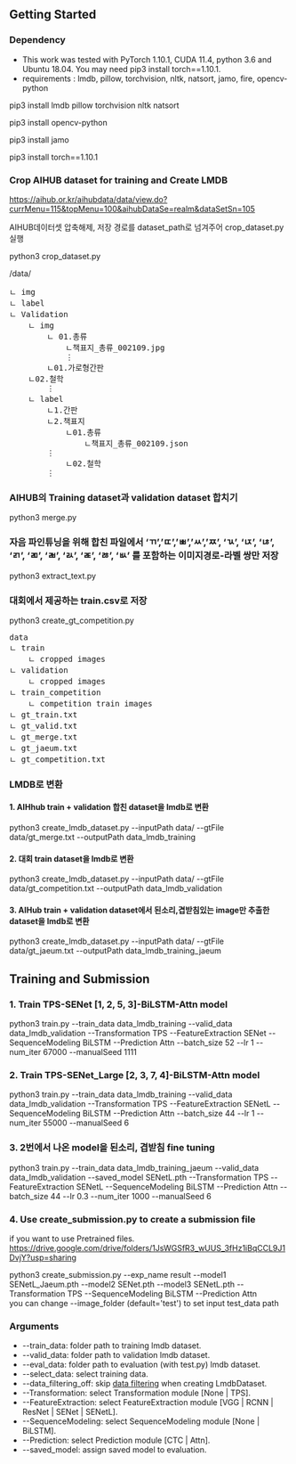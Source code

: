 ﻿## **Getting Started**
### **Dependency**
- This work was tested with PyTorch 1.10.1, CUDA 11.4, python 3.6 and Ubuntu 18.04.
  You may need pip3 install torch==1.10.1.
- requirements : lmdb, pillow, torchvision, nltk, natsort, jamo, fire, opencv-python

pip3 install lmdb pillow torchvision nltk natsort

pip3 install opencv-python

pip3 install jamo

pip3 install torch==1.10.1


### **Crop AIHUB dataset for training and Create LMDB**
<https://aihub.or.kr/aihubdata/data/view.do?currMenu=115&topMenu=100&aihubDataSe=realm&dataSetSn=105>

AIHUB데이터셋 압축해제, 저장 경로를 dataset_path로 넘겨주어 crop_dataset.py 실행

python3 crop_dataset.py

/data/
<pre>
ㄴ img
ㄴ label
ㄴ Validation
	ㄴ img
	    ㄴ 01.총류
	        ㄴ책표지_총류_002109.jpg
			⋮
	    ㄴ01.가로형간판
    ㄴ02.철학
		⋮
	ㄴ label
	    ㄴ1.간판
	    ㄴ2.책표지
	        ㄴ01.총류
	            ㄴ책표지_총류_002109.json
		⋮
	        ㄴ02.철학
		⋮
</pre>


### AIHUB의 Training dataset과 validation dataset 합치기

python3 merge.py 

### 자음 파인튜닝을 위해 합친 파일에서 ‘ㄲ’,’ㄸ’,’ㅃ’,’ㅆ’,’ㅉ’, ‘ㄳ’, ‘ㄵ’, ‘ㄶ’, ‘ㄺ’, ‘ㄻ’, ‘ㄼ’, ‘ㄽ’, ‘ㄾ’, ‘ㅀ’, ‘ㅄ’ 를 포함하는 이미지경로-라벨 쌍만 저장

python3 extract_text.py

### 대회에서 제공하는 train.csv로 저장

python3 create_gt_competition.py
<pre>
data
ㄴ train
    ㄴ cropped images
ㄴ validation
    ㄴ cropped images
ㄴ train_competition
    ㄴ competition train images
ㄴ gt_train.txt
ㄴ gt_valid.txt
ㄴ gt_merge.txt
ㄴ gt_jaeum.txt
ㄴ gt_competition.txt
</pre>

### LMDB로 변환

#### 1. AIHhub train + validation 합친 dataset을 lmdb로 변환

python3 create_lmdb_dataset.py --inputPath data/ --gtFile data/gt_merge.txt --outputPath data_lmdb_training

#### 2. 대회 train dataset을 lmdb로 변환

python3 create_lmdb_dataset.py --inputPath data/ --gtFile data/gt_competition.txt --outputPath data_lmdb_validation

#### 3. AIHub train + validation dataset에서 된소리,겹받침있는 image만 추출한 dataset을 lmdb로 변환

python3 create_lmdb_dataset.py --inputPath data/ --gtFile data/gt_jaeum.txt --outputPath data_lmdb_training_jaeum

## **Training and Submission**
### 1. Train TPS-SENet [1, 2, 5, 3]-BiLSTM-Attn model

python3 train.py --train_data data_lmdb_training --valid_data data_lmdb_validation --Transformation TPS --FeatureExtraction SENet --SequenceModeling BiLSTM --Prediction Attn --batch_size 52 --lr 1 --num_iter 67000 --manualSeed 1111

### 2. Train TPS-SENet_Large [2, 3, 7, 4]-BiLSTM-Attn model

python3 train.py --train_data data_lmdb_training --valid_data data_lmdb_validation --Transformation TPS --FeatureExtraction SENetL --SequenceModeling BiLSTM --Prediction Attn --batch_size 44 --lr 1 --num_iter 55000 --manualSeed 6

### 3. 2번에서 나온 model을 된소리, 겹받침 fine tuning

python3 train.py --train_data  data_lmdb_training_jaeum --valid_data data_lmdb_validation --saved_model SENetL.pth --Transformation TPS --FeatureExtraction SENetL --SequenceModeling BiLSTM --Prediction Attn --batch_size 44 --lr 0.3 --num_iter 1000 --manualSeed 6

### 4. Use  create_submission.py to create a submission file

if you want to use Pretrained files.
<https://drive.google.com/drive/folders/1JsWGSfR3_wUUS_3fHz1iBqCCL9J1DvjY?usp=sharing>


python3 create_submission.py --exp_name result --model1 SENetL_Jaeum.pth --model2 SENet.pth --model3 SENetL.pth --Transformation TPS --SequenceModeling BiLSTM --Prediction Attn
<br>you can change --image_folder (default='test') to set input test_data path
### **Arguments**
- --train_data: folder path to training lmdb dataset.
- --valid_data: folder path to validation lmdb dataset.
- --eval_data: folder path to evaluation (with test.py) lmdb dataset.
- --select_data: select training data.
- --data_filtering_off: skip [data filtering](https://github.com/clovaai/deep-text-recognition-benchmark/blob/f2c54ae2a4cc787a0f5859e9fdd0e399812c76a3/dataset.py#L126-L146) when creating LmdbDataset.
- --Transformation: select Transformation module [None | TPS].
- --FeatureExtraction: select FeatureExtraction module [VGG | RCNN | ResNet  | SENet  | SENetL].
- --SequenceModeling: select SequenceModeling module [None | BiLSTM].
- --Prediction: select Prediction module [CTC | Attn].
- --saved_model: assign saved model to evaluation.


